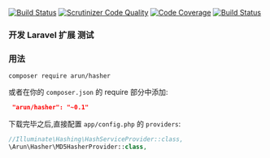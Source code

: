 [![Build Status](https://travis-ci.org/arunfung/laravel-package-develop.svg?branch=master)](https://travis-ci.org/arunfung/laravel-package-develop)
[![Scrutinizer Code Quality](https://scrutinizer-ci.com/g/arunfung/laravel-package-develop/badges/quality-score.png?b=master)](https://scrutinizer-ci.com/g/arunfung/laravel-package-develop/?branch=master)
[![Code Coverage](https://scrutinizer-ci.com/g/arunfung/laravel-package-develop/badges/coverage.png?b=master)](https://scrutinizer-ci.com/g/arunfung/laravel-package-develop/?branch=master)
[![Build Status](https://scrutinizer-ci.com/g/arunfung/laravel-package-develop/badges/build.png?b=master)](https://scrutinizer-ci.com/g/arunfung/laravel-package-develop/build-status/master)
### 开发 Laravel 扩展 测试

### 用法

```
composer require arun/hasher
```

或者在你的 `composer.json` 的 require 部分中添加:
```json
 "arun/hasher": "~0.1"
```

下载完毕之后,直接配置 `app/config.php` 的 `providers`:

```php
//Illuminate\Hashing\HashServiceProvider::class,
\Arun\Hasher\MD5HasherProvider::class,
```